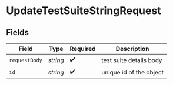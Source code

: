 # UpdateTestSuiteStringRequest


## Fields

| Field                   | Type                    | Required                | Description             |
| ----------------------- | ----------------------- | ----------------------- | ----------------------- |
| `requestBody`           | *string*                | :heavy_check_mark:      | test suite details body |
| `id`                    | *string*                | :heavy_check_mark:      | unique id of the object |